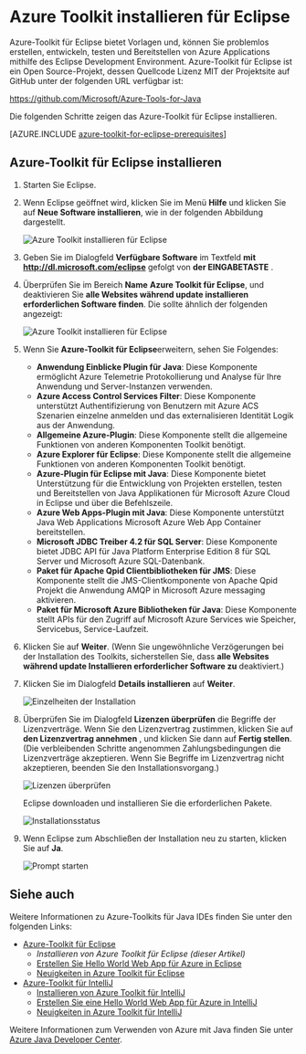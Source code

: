 <properties
    pageTitle="Installieren von Azure Toolkit für Eclipse | Microsoft Azure"
    description="Informationen Sie zum Azure-Toolkit für Eclipse installieren."
    services=""
    documentationCenter="java"
    authors="rmcmurray"
    manager="wpickett"
    editor=""/>

<tags
    ms.service="multiple"
    ms.workload="na"
    ms.tgt_pltfrm="multiple"
    ms.devlang="Java"
    ms.topic="article"
    ms.date="08/11/2016" 
    ms.author="robmcm"/>

<!-- Legacy MSDN URL = https://msdn.microsoft.com/library/azure/hh690946.aspx -->

# <a name="installing-the-azure-toolkit-for-eclipse"></a>Azure Toolkit installieren für Eclipse

Azure-Toolkit für Eclipse bietet Vorlagen und, können Sie problemlos erstellen, entwickeln, testen und Bereitstellen von Azure Applications mithilfe des Eclipse Development Environment. Azure-Toolkit für Eclipse ist ein Open Source-Projekt, dessen Quellcode Lizenz MIT der Projektsite auf GitHub unter der folgenden URL verfügbar ist:

<https://github.com/Microsoft/Azure-Tools-for-Java>

Die folgenden Schritte zeigen das Azure-Toolkit für Eclipse installieren.

[AZURE.INCLUDE [azure-toolkit-for-eclipse-prerequisites](../includes/azure-toolkit-for-eclipse-prerequisites.md)]

## <a name="to-install-the-azure-toolkit-for-eclipse"></a>Azure-Toolkit für Eclipse installieren

1. Starten Sie Eclipse.

1. Wenn Eclipse geöffnet wird, klicken Sie im Menü **Hilfe** und klicken Sie auf **Neue Software installieren**, wie in der folgenden Abbildung dargestellt.

    ![Azure Toolkit installieren für Eclipse][01]

1. Geben Sie im Dialogfeld **Verfügbare Software** im Textfeld **mit** **http://dl.microsoft.com/eclipse** gefolgt von **der EINGABETASTE** .

1. Überprüfen Sie im Bereich **Name** **Azure Toolkit für Eclipse**, und deaktivieren Sie **alle Websites während update installieren erforderlichen Software finden**. Die sollte ähnlich der folgenden angezeigt:

    ![Azure Toolkit installieren für Eclipse][02]

1. Wenn Sie **Azure-Toolkit für Eclipse**erweitern, sehen Sie Folgendes:

    * **Anwendung Einblicke Plugin für Java**: Diese Komponente ermöglicht Azure Telemetrie Protokollierung und Analyse für Ihre Anwendung und Server-Instanzen verwenden.
    * **Azure Access Control Services Filter**: Diese Komponente unterstützt Authentifizierung von Benutzern mit Azure ACS Szenarien einzelne anmelden und das externalisieren Identität Logik aus der Anwendung.
    * **Allgemeine Azure-Plugin**: Diese Komponente stellt die allgemeine Funktionen von anderen Komponenten Toolkit benötigt.
    * **Azure Explorer für Eclipse**: Diese Komponente stellt die allgemeine Funktionen von anderen Komponenten Toolkit benötigt.
    * **Azure-Plugin für Eclipse mit Java**: Diese Komponente bietet Unterstützung für die Entwicklung von Projekten erstellen, testen und Bereitstellen von Java Applikationen für Microsoft Azure Cloud in Eclipse und über die Befehlszeile.
    * **Azure Web Apps-Plugin mit Java**: Diese Komponente unterstützt Java Web Applications Microsoft Azure Web App Container bereitstellen.
    * **Microsoft JDBC Treiber 4.2 für SQL Server**: Diese Komponente bietet JDBC API für Java Platform Enterprise Edition 8 für SQL Server und Microsoft Azure SQL-Datenbank.
    * **Paket für Apache Qpid Clientbibliotheken für JMS**: Diese Komponente stellt die JMS-Clientkomponente von Apache Qpid Projekt die Anwendung AMQP in Microsoft Azure messaging aktivieren.
    * **Paket für Microsoft Azure Bibliotheken für Java**: Diese Komponente stellt APIs für den Zugriff auf Microsoft Azure Services wie Speicher, Servicebus, Service-Laufzeit.

1. Klicken Sie auf **Weiter**. (Wenn Sie ungewöhnliche Verzögerungen bei der Installation des Toolkits, sicherstellen Sie, dass **alle Websites während update Installieren erforderlicher Software zu** deaktiviert.)

1. Klicken Sie im Dialogfeld **Details installieren** auf **Weiter**.

    ![Einzelheiten der Installation][03]

1. Überprüfen Sie im Dialogfeld **Lizenzen überprüfen** die Begriffe der Lizenzverträge. Wenn Sie den Lizenzvertrag zustimmen, klicken Sie auf **den Lizenzvertrag annehmen** , und klicken Sie dann auf **Fertig stellen**. (Die verbleibenden Schritte angenommen Zahlungsbedingungen die Lizenzverträge akzeptieren. Wenn Sie Begriffe im Lizenzvertrag nicht akzeptieren, beenden Sie den Installationsvorgang.)

    ![Lizenzen überprüfen][04]

    Eclipse downloaden und installieren Sie die erforderlichen Pakete.

    ![Installationsstatus][05]

1. Wenn Eclipse zum Abschließen der Installation neu zu starten, klicken Sie auf **Ja**.

    ![Prompt starten][06]

## <a name="see-also"></a>Siehe auch

Weitere Informationen zu Azure-Toolkits für Java IDEs finden Sie unter den folgenden Links:

- [Azure-Toolkit für Eclipse]
  - *Installieren von Azure Toolkit für Eclipse (dieser Artikel)*
  - [Erstellen Sie Hello World Web App für Azure in Eclipse]
  - [Neuigkeiten in Azure Toolkit für Eclipse]
- [Azure-Toolkit für IntelliJ]
  - [Installieren von Azure Toolkit für IntelliJ]
  - [Erstellen Sie eine Hello World Web App für Azure in IntelliJ]
  - [Neuigkeiten in Azure Toolkit für IntelliJ]

Weitere Informationen zum Verwenden von Azure mit Java finden Sie unter [Azure Java Developer Center].

<!-- URL List -->

[Azure-Toolkit für Eclipse]: ./azure-toolkit-for-eclipse.md
[Azure-Toolkit für IntelliJ]: ./azure-toolkit-for-intellij.md
[Erstellen Sie Hello World Web App für Azure in Eclipse]: ./app-service-web/app-service-web-eclipse-create-hello-world-web-app.md
[Erstellen Sie eine Hello World Web App für Azure in IntelliJ]: ./app-service-web/app-service-web-intellij-create-hello-world-web-app.md
[Installing the Azure Toolkit for Eclipse]: ./azure-toolkit-for-eclipse-installation.md
[Installieren von Azure Toolkit für IntelliJ]: ./azure-toolkit-for-intellij-installation.md
[Neuigkeiten in Azure Toolkit für Eclipse]: ./azure-toolkit-for-eclipse-whats-new.md
[Neuigkeiten in Azure Toolkit für IntelliJ]: ./azure-toolkit-for-intellij-whats-new.md

[Azure Java Developer Center]: https://azure.microsoft.com/develop/java/

<!-- IMG List -->

[01]: ./media/azure-toolkit-for-eclipse-installation/eclipse-installation-01.png
[02]: ./media/azure-toolkit-for-eclipse-installation/eclipse-installation-02.png
[03]: ./media/azure-toolkit-for-eclipse-installation/eclipse-installation-03.png
[04]: ./media/azure-toolkit-for-eclipse-installation/eclipse-installation-04.png
[05]: ./media/azure-toolkit-for-eclipse-installation/eclipse-installation-05.png
[06]: ./media/azure-toolkit-for-eclipse-installation/eclipse-installation-06.png

